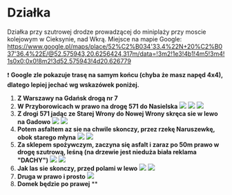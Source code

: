 # Działka

Działka przy szutrowej drodze prowadzącej do miniplaży przy moscie kolejowym w Cieksynie, nad Wkrą.
Miejsce na mapie Google: https://www.google.pl/maps/place/52%C2%B034'33.4%22N+20%C2%B037'36.4%22E/@52.575943,20.6256424,317m/data=!3m2!1e3!4b1!4m5!3m4!1s0x0:0x0!8m2!3d52.575943!4d20.626779

:heavy_exclamation_mark: **Google zle pokazuje trasę na samym końcu (chyba że masz napęd 4x4), dlatego lepiej jechać wg wskazówek poniżej.**

1. **Z Warszawy na Gdańsk drogą nr 7**
1. **W Przyborowicach w prawo na drogę 571 do Nasielska**
   ![](/01.JPG)
   ![](/02.JPG)
   ![](/03.JPG)
1. **Z drogi 571 jadąc ze Starej Wrony do Nowej Wrony skręca sie w lewo na Gadowo**
   ![](/04.JPG)
   ![](/05.JPG)
1. **Potem asfaltem az sie na chwile skonczy, przez rzekę Naruszewkę, obok starego młyna**
   ![](/06.JPG)
   ![](/07.JPG)
1. **Za sklepem spożywczym, zaczyna się asfalt i zaraz po 50m prawo w drogę szutrową, leśną (na drzewie jest nieduża biała reklama "DACHY")**
   ![](/08.JPG)
   ![](/09.JPG)
1. **Jak las sie skonczy, przed polami w lewo**
   ![](/10.JPG)
   ![](/11.JPG)   
1. **Druga w prawo i prosto**
   ![](/12.JPG)
1. **Domek będzie po prawej**
**
